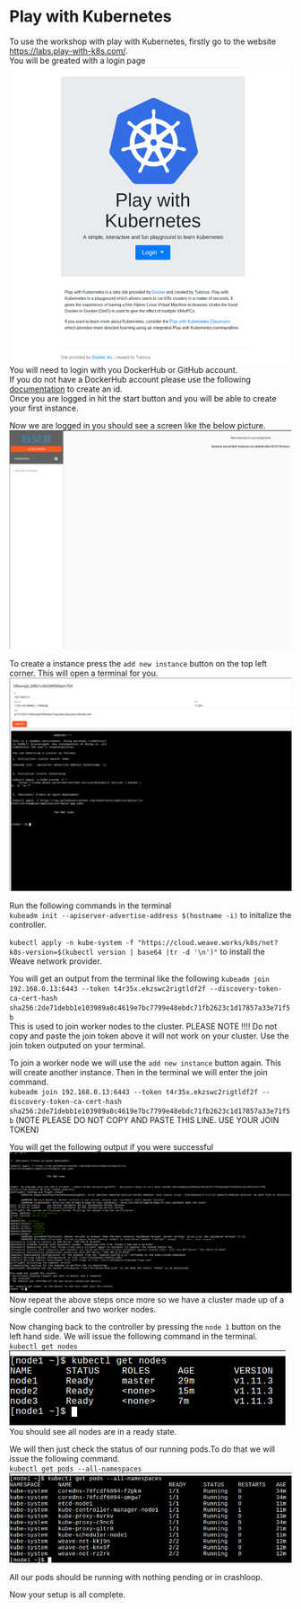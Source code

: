 # Play with Kubernetes

To use the workshop with play with Kubernetes, firstly go to the website https://labs.play-with-k8s.com/.   
You will be greated with a login page  
![login](images/play-with-k8s/login.png)  
You will need to login with you DockerHub or GitHub account.   
If you do not have a DockerHub account please use the following [documentation](https://docs.docker.com/docker-id/) to create an id.  
Once you are logged in hit the start button and you will be able to create your first instance.  

Now we are logged in you should see a screen like the below picture.  
![console](images/play-with-k8s/console.png)  

To create a instance press the `add new instance` button on the top left corner. This will open a terminal for you.  
![terminal](images/play-with-k8s/terminal.png)  

Run the following commands in the terminal  
`kubeadm init --apiserver-advertise-address $(hostname -i)` to initalize the controller.

`kubectl apply -n kube-system -f "https://cloud.weave.works/k8s/net?k8s-version=$(kubectl version | base64 |tr -d '\n')"` to install the Weave network provider.  

You will get an output from the terminal like the following `kubeadm join 192.168.0.13:6443 --token t4r35x.ekzswc2rigtldf2f --discovery-token-ca-cert-hash sha256:2de71debb1e103989a8c4619e7bc7799e48ebdc71fb2623c1d17857a33e71f5b`  
This is used to join worker nodes to the cluster. PLEASE NOTE !!!! Do not copy and paste the join token above it will not work on your cluster. Use the join token outputed on your terminal.  


To join a worker node we will use the `add new instance` button again. This will create another instance. Then in the terminal we will enter the join command.  
`kubeadm join 192.168.0.13:6443 --token t4r35x.ekzswc2rigtldf2f --discovery-token-ca-cert-hash sha256:2de71debb1e103989a8c4619e7bc7799e48ebdc71fb2623c1d17857a33e71f5b` (NOTE PLEASE DO NOT COPY AND PASTE THIS LINE. USE YOUR JOIN TOKEN)  

You will get the following output if you were successful 
![join](images/play-with-k8s/join.png)  
Now repeat the above steps once more so we have a cluster made up of a single controller and two worker nodes.  


Now changing back to the controller by pressing the `node 1` button on the left hand side. We will issue the following command in the terminal.  
`kubectl get nodes`  
![get-nodes](images/play-with-k8s/get-nodes.png)  
You should see all nodes are in a ready state.  

We will then just check the status of our running pods.To do that we will issue the following command.  
`kubectl get pods --all-namespaces`  
![get-pods](images/play-with-k8s/get-pods.png)  

All our pods should be running with nothing pending or in crashloop.

Now your setup is all complete.